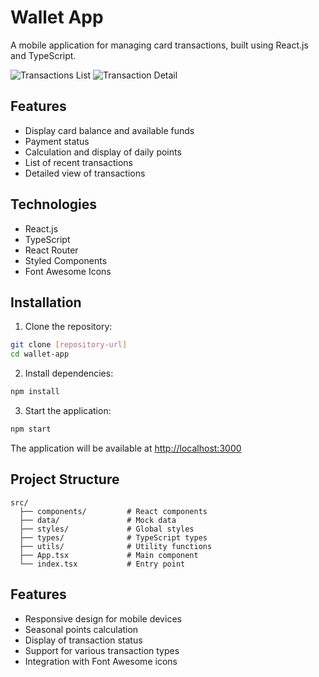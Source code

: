 # Wallet App

A mobile application for managing card transactions, built using React.js and TypeScript.

![Transactions List](https://drive.google.com/file/d/1e_MMdY8H-H_NlJiKWDPcd22XEvTrU7gv)
![Transaction Detail](https://drive.google.com/file/d/1mucflyFTQiJ-Hzo8e6ZEZt4KA8LOrEoU/)


## Features

- Display card balance and available funds
- Payment status
- Calculation and display of daily points
- List of recent transactions
- Detailed view of transactions

## Technologies

- React.js
- TypeScript
- React Router
- Styled Components
- Font Awesome Icons

## Installation

1. Clone the repository:
```bash
git clone [repository-url]
cd wallet-app
```

2. Install dependencies:
```bash
npm install
```

3. Start the application:
```bash
npm start
```

The application will be available at [http://localhost:3000](http://localhost:3000)

## Project Structure

```
src/
  ├── components/         # React components
  ├── data/               # Mock data
  ├── styles/             # Global styles
  ├── types/              # TypeScript types
  ├── utils/              # Utility functions
  ├── App.tsx             # Main component
  └── index.tsx           # Entry point
```

## Features

- Responsive design for mobile devices
- Seasonal points calculation
- Display of transaction status
- Support for various transaction types
- Integration with Font Awesome icons
